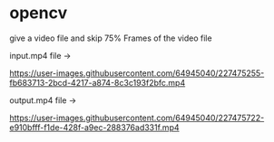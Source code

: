 # opencv
give a video file and skip 75% Frames of the video file 

input.mp4 file -> 


https://user-images.githubusercontent.com/64945040/227475255-fb683713-2bcd-4217-a874-8c3c193f2bfc.mp4


output.mp4 file -> 


https://user-images.githubusercontent.com/64945040/227475722-e910bfff-f1de-428f-a9ec-288376ad331f.mp4
